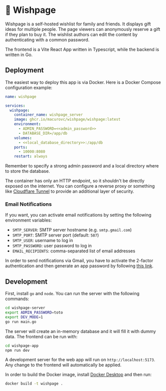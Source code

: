 # 🎁 Wishpage

Wishpage is a self-hosted wishlist for family and friends. It displays gift
ideas for multiple people. The page viewers can anonymously reserve a gift if
they plan to buy it. The wishlist authors can edit the content by authenticating
with a common password.

The frontend is a Vite React App written in Typescript, while the backend is
written in Go.

## Deployment

The easiest way to deploy this app is via Docker. Here is a Docker Compose
configuration example:

```yaml
name: wishpage

services:
  wishpage:
    container_name: wishpage_server
    image: ghcr.io/macurovc/wishpage/wishpage:latest
    environment:
      - ADMIN_PASSWORD=<<admin_password>>
      - DATABASE_DIR=/app/db
    volumes:
      - <<local_database_directory>>:/app/db
    ports:
      - 10000:8080
    restart: always
```

Remember to specify a strong admin password and a local directory where to store
the database.

The container has only an HTTP endpoint, so it shouldn't be directly exposed on
the internet. You can configure a reverse proxy or something like [Cloudflare
Tunnel](https://www.cloudflare.com/products/tunnel/) to provide an additional
layer of security.

### Email Notifications

If you want, you can activate email notifications by setting the following
environment variables:

- `SMTP_SERVER`: SMTP server hostname (e.g. `smtp.gmail.com`)
- `SMTP_PORT`: SMTP server port (default: `587`)
- `SMTP_USER`: username to log in
- `SMTP_PASSWORD`: user password to log in
- `EMAIL_RECIPIENTS`: comma-separated list of email addresses

In order to send notifications via Gmail, you have to activate the 2-factor
authentication and then generate an app password by following [this
link](https://myaccount.google.com/apppasswords).

## Development

First, install `go` and `node`. You can run the server with the following
commands:

```bash
cd wishpage-server
export ADMIN_PASSWORD=toto
export DEV_MODE=1
go run main.go
```

The server will create an in-memory database and it will fill it with dummy
data. The frontend can be run with:

```bash
cd wishpage-app
npm run dev
```

A development server for the web app will run on `http://localhost:5173`. Any
change to the frontend will automatically be applied.

In order to build the Docker image, install [Docker
Desktop](https://docs.docker.com/desktop/) and then run:

```bash
docker build -t wishpage .
```

